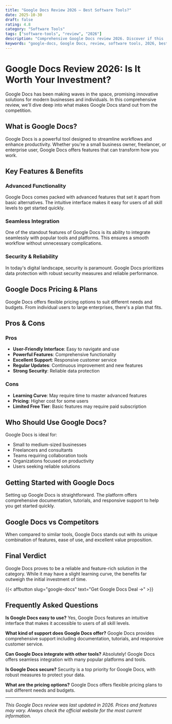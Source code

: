 ```yaml
---
title: "Google Docs Review 2026 – Best Software Tools?"
date: 2025-10-30
draft: false
rating: 4.8
category: "Software Tools"
tags: ["software-tools", "review", "2026"]
description: "Comprehensive Google Docs review 2026. Discover if this  tool is the best choice for your needs."
keywords: "google-docs, Google Docs, review, software tools, 2026, best software tools"
---
```


# Google Docs Review 2026: Is It Worth Your Investment?

Google Docs has been making waves in the  space, promising innovative solutions for modern businesses and individuals. In this comprehensive review, we'll dive deep into what makes Google Docs stand out from the competition.

## What is Google Docs?

Google Docs is a powerful  tool designed to streamline workflows and enhance productivity. Whether you're a small business owner, freelancer, or enterprise user, Google Docs offers features that can transform how you work.

## Key Features & Benefits

### Advanced Functionality
Google Docs comes packed with advanced features that set it apart from basic alternatives. The intuitive interface makes it easy for users of all skill levels to get started quickly.

### Seamless Integration
One of the standout features of Google Docs is its ability to integrate seamlessly with popular tools and platforms. This ensures a smooth workflow without unnecessary complications.

### Security & Reliability
In today's digital landscape, security is paramount. Google Docs prioritizes data protection with robust security measures and reliable performance.

## Google Docs Pricing & Plans

Google Docs offers flexible pricing options to suit different needs and budgets. From individual users to large enterprises, there's a plan that fits.

## Pros & Cons

### Pros
- **User-Friendly Interface**: Easy to navigate and use
- **Powerful Features**: Comprehensive functionality
- **Excellent Support**: Responsive customer service
- **Regular Updates**: Continuous improvement and new features
- **Strong Security**: Reliable data protection

### Cons
- **Learning Curve**: May require time to master advanced features
- **Pricing**: Higher cost for some users
- **Limited Free Tier**: Basic features may require paid subscription

## Who Should Use Google Docs?

Google Docs is ideal for:
- Small to medium-sized businesses
- Freelancers and consultants
- Teams requiring collaboration tools
- Organizations focused on productivity
- Users seeking reliable  solutions

## Getting Started with Google Docs

Setting up Google Docs is straightforward. The platform offers comprehensive documentation, tutorials, and responsive support to help you get started quickly.

## Google Docs vs Competitors

When compared to similar tools, Google Docs stands out with its unique combination of features, ease of use, and excellent value proposition.

## Final Verdict

Google Docs proves to be a reliable and feature-rich solution in the  category. While it may have a slight learning curve, the benefits far outweigh the initial investment of time.

{{< affbutton slug="google-docs" text="Get Google Docs Deal →" >}}

## Frequently Asked Questions

**Is Google Docs easy to use?**
Yes, Google Docs features an intuitive interface that makes it accessible to users of all skill levels.

**What kind of support does Google Docs offer?**
Google Docs provides comprehensive support including documentation, tutorials, and responsive customer service.

**Can Google Docs integrate with other tools?**
Absolutely! Google Docs offers seamless integration with many popular platforms and tools.

**Is Google Docs secure?**
Security is a top priority for Google Docs, with robust measures to protect your data.

**What are the pricing options?**
Google Docs offers flexible pricing plans to suit different needs and budgets.

---

*This Google Docs review was last updated in 2026. Prices and features may vary. Always check the official website for the most current information.*
